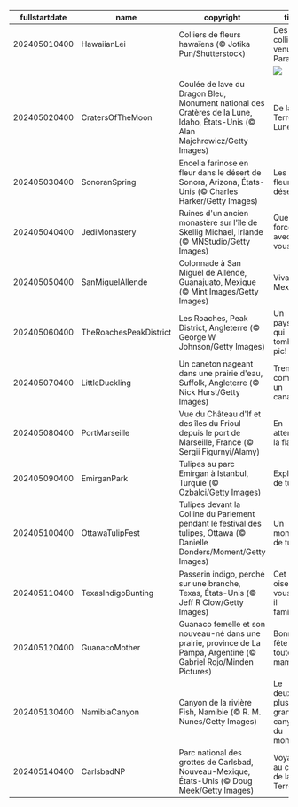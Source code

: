 |fullstartdate|name|copyright|title|image|
|--|--|--|--|--|
202405010400|HawaiianLei|Colliers de fleurs hawaïens (© Jotika Pun/Shutterstock)|Des colliers venus du Paradis|![](/fr-CA/2024/05/202405010400HawaiianLei.jpg)|
||||![](/fr-CA/2024/05/.jpg)|
202405020400|CratersOfTheMoon|Coulée de lave du Dragon Bleu, Monument national des Cratères de la Lune, Idaho, États-Unis (© Alan Majchrowicz/Getty Images)|De la Terre à la Lune|![](/fr-CA/2024/05/202405020400CratersOfTheMoon.jpg)|
202405030400|SonoranSpring|Encelia farinose en fleur dans le désert de Sonora, Arizona, États-Unis (© Charles Harker/Getty Images)|Les fleurs du désert|![](/fr-CA/2024/05/202405030400SonoranSpring.jpg)|
202405040400|JediMonastery|Ruines d'un ancien monastère sur l'île de Skellig Michael, Irlande (© MNStudio/Getty Images)|Que la force soit avec vous!|![](/fr-CA/2024/05/202405040400JediMonastery.jpg)|
202405050400|SanMiguelAllende|Colonnade à San Miguel de Allende, Guanajuato, Mexique (© Mint Images/Getty Images)|Viva Mexico!|![](/fr-CA/2024/05/202405050400SanMiguelAllende.jpg)|
202405060400|TheRoachesPeakDistrict|Les Roaches, Peak District, Angleterre (© George W Johnson/Getty Images)|Un paysage qui tombe à pic!|![](/fr-CA/2024/05/202405060400TheRoachesPeakDistrict.jpg)|
202405070400|LittleDuckling|Un caneton nageant dans une prairie d'eau, Suffolk, Angleterre (© Nick Hurst/Getty Images)|Trempé comme un canard!|![](/fr-CA/2024/05/202405070400LittleDuckling.jpg)|
202405080400|PortMarseille|Vue du Château d'If et des îles du Frioul depuis le port de Marseille, France (© Sergii Figurnyi/Alamy)|En attendant la flamme|![](/fr-CA/2024/05/202405080400PortMarseille.jpg)|
202405090400|EmirganPark|Tulipes au parc Emirgan à Istanbul, Turquie (© Ozbalci/Getty Images)|Explosion de tulipes|![](/fr-CA/2024/05/202405090400EmirganPark.jpg)|
202405100400|OttawaTulipFest|Tulipes devant la Colline du Parlement pendant le festival des tulipes, Ottawa (© Danielle Donders/Moment/Getty Images)|Un monde de tulipes|![](/fr-CA/2024/05/202405100400OttawaTulipFest.jpg)|
202405110400|TexasIndigoBunting|Passerin indigo, perché sur une branche, Texas, États-Unis (© Jeff R Clow/Getty Images)|Cet oiseau vous est-il familier?|![](/fr-CA/2024/05/202405110400TexasIndigoBunting.jpg)|
202405120400|GuanacoMother|Guanaco femelle et son nouveau-né dans une prairie, province de La Pampa, Argentine (© Gabriel Rojo/Minden Pictures)|Bonne fête à toutes les mamans!|![](/fr-CA/2024/05/202405120400GuanacoMother.jpg)|
202405130400|NamibiaCanyon|Canyon de la rivière Fish, Namibie (© R. M. Nunes/Getty Images)|Le deuxième plus grand canyon du monde|![](/fr-CA/2024/05/202405130400NamibiaCanyon.jpg)|
202405140400|CarlsbadNP|Parc national des grottes de Carlsbad, Nouveau-Mexique, États-Unis (© Doug Meek/Getty Images)|Voyage au centre de la Terre|![](/fr-CA/2024/05/202405140400CarlsbadNP.jpg)|
